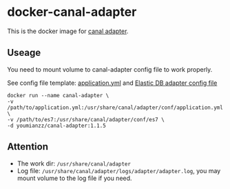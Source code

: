 # docker-canal-adapter
This is the docker image for [canal adapter](https://github.com/alibaba/canal/releases). 
## Useage
You need to mount volume to canal-adapter config file to work properly. 

See config file template: [application.yml](https://github.com/alibaba/canal/blob/master/client-adapter/launcher/src/main/resources/application.yml) and [Elastic DB adapter config file](https://github.com/alibaba/canal/blob/master/client-adapter/es7x/src/main/resources/es7/biz_order.yml)
```
docker run --name canal-adapter \
-v /path/to/application.yml:/usr/share/canal/adapter/conf/application.yml \
-v /path/to/es7:/usr/share/canal/adapter/conf/es7 \
-d youmianzz/canal-adapter:1.1.5

```
## Attention
* The work dir: `/usr/share/canal/adapter`
* Log file: `/usr/share/canal/adapter/logs/adapter/adapter.log`, you may mount volume to the log file if you need.
